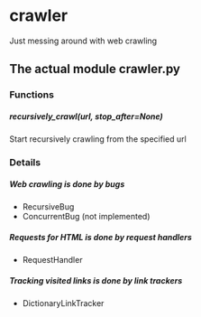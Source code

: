 # crawler

Just messing around with web crawling

## The actual module crawler.py

### Functions

##### recursively_crawl(url, stop_after=None)

Start recursively crawling from the specified url

### Details

##### Web crawling is done by bugs

*   RecursiveBug
*   ConcurrentBug (not implemented) 

##### Requests for HTML is done by request handlers

*   RequestHandler

##### Tracking visited links is done by link trackers

*   DictionaryLinkTracker